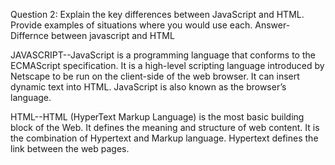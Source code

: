 Question 2: Explain the key differences between JavaScript and HTML. Provide examples of situations where you would use each.
Answer- Differnce between javascript and HTML

JAVASCRIPT--JavaScript is a programming language that conforms to the ECMAScript specification. It is a high-level scripting language introduced by Netscape to be run on the client-side of the web browser. It can insert dynamic text into HTML. JavaScript is also known as the browser’s language.

HTML--HTML (HyperText Markup Language) is the most basic building block of the Web. It defines the meaning and structure of web content. It is the combination of Hypertext and Markup language. Hypertext defines the link between the web pages.

